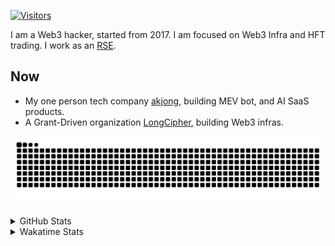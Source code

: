 <!-- markdownlint-disable MD041 MD010 MD033 -->
[![Visitors](https://api.visitorbadge.io/api/daily?path=Akagi201%2FAkagi201&label=Visitors%20Today&countColor=%2337d67a)](https://visitorbadge.io/status?path=Akagi201%2FAkagi201)

I am a Web3 hacker, started from 2017. I am focused on Web3 Infra and HFT trading.
I work as an [RSE](https://us-rse.org/about/what-is-an-rse/).

## Now

* My one person tech company [akjong](https://github.com/akjong), building MEV bot, and AI SaaS products.
* A Grant-Driven organization [LongCipher](https://github.com/longcipher), building Web3 infras.

[![github contribution grid snake animation](https://raw.githubusercontent.com/Akagi201/Akagi201/output/github-contribution-grid-snake.svg#gh-light-mode-only)](https://github.com/Akagi201)

<details>
<summary>GitHub Stats</summary>
  <a href="https://github.com/Akagi201"><img alt="Profile Detail" src="https://raw.githubusercontent.com/Akagi201/Akagi201/master/profile-summary-card-output/dracula/0-profile-details.svg" /></a>
  <a href="https://github.com/Akagi201"><img alt="Github Stats" src="https://raw.githubusercontent.com/Akagi201/Akagi201/master/profile-summary-card-output/dracula/3-stats.svg" /></a>
  <a href="https://github.com/Akagi201"><img alt="Lang By Commits" src="https://raw.githubusercontent.com/Akagi201/Akagi201/master/profile-summary-card-output/dracula/2-most-commit-language.svg" /></a>
</details>

<details>
<summary>Wakatime Stats</summary>
<br>

<!--START_SECTION:waka-->

```txt
From: 13 October 2025 - To: 20 October 2025

Total Time: 8 hrs 11 mins

Other        4 hrs 47 mins   ██████████████▓░░░░░░░░░░   58.57 %
sh           1 hr 53 mins    █████▓░░░░░░░░░░░░░░░░░░░   23.13 %
Rust         48 mins         ██▒░░░░░░░░░░░░░░░░░░░░░░   09.91 %
TOML         29 mins         █▓░░░░░░░░░░░░░░░░░░░░░░░   06.06 %
JSON         7 mins          ▒░░░░░░░░░░░░░░░░░░░░░░░░   01.60 %
Markdown     2 mins          ░░░░░░░░░░░░░░░░░░░░░░░░░   00.59 %
INI          0 secs          ░░░░░░░░░░░░░░░░░░░░░░░░░   00.10 %
Git Config   0 secs          ░░░░░░░░░░░░░░░░░░░░░░░░░   00.02 %
Move         0 secs          ░░░░░░░░░░░░░░░░░░░░░░░░░   00.01 %
TypeScript   0 secs          ░░░░░░░░░░░░░░░░░░░░░░░░░   00.00 %
```

<!--END_SECTION:waka-->

</details>
